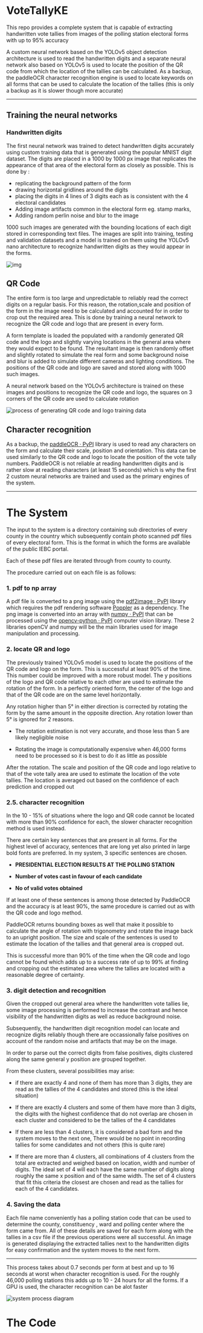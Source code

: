 # VoteTallyKE

This repo provides a complete system that is capable of extracting handwritten vote tallies from images of the polling station electoral forms with up to 95% accuracy

A custom neural network based on the YOLOv5 object detection architecture is used to read the handwritten digits and a separate neural network also based on YOLOv5 is used to locate the position of the QR code from which the location of the tallies can be calculated. As a backup, the paddleOCR character recognition engine is used to locate keywords on all forms that can be used to calculate the location of the tallies (this is only a backup as it is slower though more accurate)

---



## Training the neural networks

### Handwritten digits

The first neural network was trained to detect handwritten digits accurately using custom training data that is generated using the popular MNIST digit dataset. 
The digits are placed in a 1000 by 1000 px image that replicates the appearance of that area of the electoral form as closely as possible. 
This is done by :

* replicating the  background pattern of the form
* drawing horizontal gridlines around the digits
* placing the digits in 4 lines of 3 digits each as is consistent with the 4 electoral candidates
* Adding image artifacts common in the electoral form eg. stamp marks,
* Adding random perlin noise and blur to the image 
  
  

1000 such images are generated with the bounding locations of each digit stored in corresponding text files. The images are split into training, testing and validation datasets and a model is trained on them using the YOLOv5 nano architecture to recognize handwritten digits as they would appear in the forms.



![img](https://github.com/AustinGTI/voteTallyKE/blob/3848dbc6e762b2adcfc3a620debfef0c78476211/metaAssets/dgtTrain/dgtTrain_v2.png?raw=true)

## QR Code

The entire form is too large and unpredictable to reliably read the correct digits on a regular basis. For this reason, the rotation,scale and position of the form in the image need to be calculated and accounted for in order to crop out the required area. This is done by training a neural network to recognize the QR code and logo that are present in every form.

A form template is loaded the populated with a randomly generated QR code and the logo and slightly varying locations in the general area where they would expect to be found. The resultant image is then randomly offset and slightly rotated to simulate the real form and some background noise and blur is added to simulate different cameras and lighting conditions. The positions of the QR code and logo are saved and stored along with 1000 such images.

A neural network based on the YOLOv5 architecture is trained on these images and positions to recognize the QR code and logo, the squares on 3 corners of the QR code are used to calculate rotation

![process of generating QR code and logo training data](https://github.com/AustinGTI/voteTallyKE/blob/master/metaAssets/qrTrain/qrTrain_v1.png?raw=true)

## Character recognition

As a backup, the [paddleOCR · PyPI](https://pypi.org/project/paddleocr/) library is used to read any characters on the form and calculate their scale, position and orientation. This data can be used similarly to the QR code and logo to locate the position of the vote tally numbers. PaddleOCR is not reliable at reading handwritten digits and is rather slow at reading characters (at least 15 seconds) which is why the first 2 custom neural networks are trained and used as the primary engines of the system.

---

# The System

The input to the system is a directory containing sub directories of every county in the country which subsequently contain photo scanned pdf files of every electoral form. This is the format in which the forms are available of the public IEBC portal.

Each of these pdf files are iterated through from county to county.

The procedure carried out on each file is as follows:

### 1. pdf to np array

A pdf file is converted to a png image using the [pdf2image · PyPI](https://pypi.org/project/pdf2image/) library which requires the pdf rendering software [Poppler](https://poppler.freedesktop.org/) as a dependency. The png image is converted into an array with [numpy · PyPI](https://pypi.org/project/numpy/) that can be processed using the [opencv-python · PyPI](https://pypi.org/project/opencv-python/) computer vision library. These 2 libraries openCV and numpy will be the main libraries used for image manipulation and processing.

### 2. locate QR and logo

The previously trained YOLOv5 model is used to locate the positions of the QR code and logo on the form. This is successful at least 90% of the time. This number could be improved with a more robust model. The y positions of the logo and QR code relative to each other are used to estimate the rotation of the form. In a perfectly oriented form, the center of the logo and that of the QR code are on the same level horizontally.

Any rotation higher than 5&deg; in either direction is corrected by rotating the form by the same amount in the opposite direction. Any rotation lower than 5&deg; is ignored for 2 reasons.

* The rotation estimation is not very accurate, and those less than 5 are likely negligible noise

* Rotating the image is computationally expensive when 46,000 forms need to be processed so it is best to do it as little as possible

After the rotation. The scale and position of the QR code and logo relative to that of the vote tally area are used to estimate the location of the vote tallies. The location is averaged out based on the confidence of each prediction and cropped out

### 2.5. character recognition

In the 10 - 15% of situations where the logo and QR code cannot be located with more than 90% confidence for each, the slower character recognition method is used instead.

There are certain key sentences that are present in all forms. For the highest level of accuracy, sentences that are long yet also printed in large bold fonts are preferred. In my system, 3 specific sentences are chosen.

* **PRESIDENTIAL ELECTION RESULTS AT THE POLLING STATION**

* **Number of votes cast in favour of each candidate**

* **No of valid votes obtained**

If at least one of these sentences is among those detected by PaddleOCR and the accuracy is at least 90%, the same procedure is carried out as with the QR code and logo method.

PaddleOCR returns bounding boxes as well that make it possible to calculate the angle of rotation with trigonometry and rotate the image back to an upright position. The size and scale of the sentences is used to estimate the location of the tallies and that general area is cropped out.

This is successful more than 90% of the time when the QR code and logo cannot be found which adds up to a success rate of up to 99% at finding and cropping out the estimated area where the tallies are located with a reasonable degree of certainty.

### 3. digit detection and recognition

Given the cropped out general area where the handwritten vote tallies lie, some image processing is performed to increase the contrast and hence visibility of the handwritten digits as well as reduce background noise.

Subsequently, the handwritten digit recognition model can locate and recognize digits reliably though there are occassionally false positives on account of the random noise and artifacts that may be on the image.

In order to parse out the correct digits from false positives, digits clustered along the same general y position are grouped together.

From these clusters, several possibilities may arise:

* if there are exactly 4 and none of them has more than 3 digits, they are read as the tallies of the 4 candidates and stored (this is the ideal situation)

* If there are exactly 4 clusters and some of them have more than 3 digits, the digits with the highest confidence that do not overlap are chosen in each cluster and considered to be the tallies of the 4 candidates

* If there are less than 4 clusters, it is considered a bad form and the system moves to the next one, There would be no point in recording tallies for some candidates and not others (this is quite rare)

* If there are more than 4 clusters, all combinations of 4 clusters from the total are extracted and weighed based on location, width and number of digits. The ideal set of 4 will each have the same number of digits along roughly the same x position and of the same width. The set of 4 clusters that fit this criteria the closest are chosen and read as the tallies for each of the 4 candidates.
  
  

### 4. Saving the data

Each file name conveniently has a polling station code that can be used to determine the county, constituency , ward and polling center where the form came from. All of these details are saved for each form along with the tallies in a csv file if the previous operations were all successful. An image is generated displaying the extracted tallies next to the handwritten digits for easy confirmation and the system moves to the next form.

---

This process takes about 0.7 seconds per form at best and up to 16 seconds at worst when character recognition is used. For the roughly 46,000 polling stations this adds up to 10 - 24 hours for all the forms. If a GPU is used, the character recognition can be alot faster

![system process diagram](https://github.com/AustinGTI/voteTallyKE/blob/master/metaAssets/readForm/readForm_v1.png?raw=true)

# The Code


